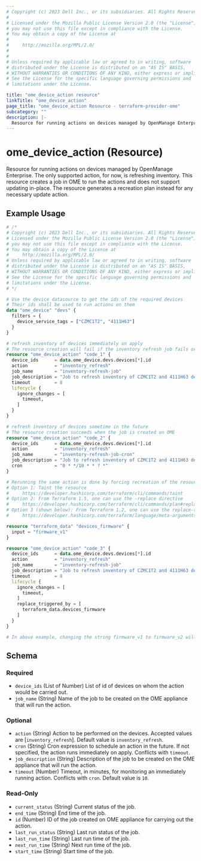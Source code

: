 ```yaml
---
# Copyright (c) 2023 Dell Inc., or its subsidiaries. All Rights Reserved.
# 
# Licensed under the Mozilla Public License Version 2.0 (the "License");
# you may not use this file except in compliance with the License.
# You may obtain a copy of the License at
# 
#     http://mozilla.org/MPL/2.0/
# 
# 
# Unless required by applicable law or agreed to in writing, software
# distributed under the License is distributed on an "AS IS" BASIS,
# WITHOUT WARRANTIES OR CONDITIONS OF ANY KIND, either express or implied.
# See the License for the specific language governing permissions and
# limitations under the License.

title: "ome_device_action resource"
linkTitle: "ome_device_action"
page_title: "ome_device_action Resource - terraform-provider-ome"
subcategory: ""
description: |-
  Resource for running actions on devices managed by OpenManage Enterprise. The only supported action, for now, is refreshing inventory. This resource creates a job in OME to run the actions and does not support updating in-place. The resource generates a recreation plan instead for any necessary update action.
---
```


# ome_device_action (Resource)

Resource for running actions on devices managed by OpenManage Enterprise. The only supported action, for now, is refreshing inventory. This resource creates a job in OME to run the actions and does not support updating in-place. The resource generates a recreation plan instead for any necessary update action.


## Example Usage

```terraform
# /*
# Copyright (c) 2023 Dell Inc., or its subsidiaries. All Rights Reserved.
# Licensed under the Mozilla Public License Version 2.0 (the "License");
# you may not use this file except in compliance with the License.
# You may obtain a copy of the License at
#     http://mozilla.org/MPL/2.0/
# Unless required by applicable law or agreed to in writing, software
# distributed under the License is distributed on an "AS IS" BASIS,
# WITHOUT WARRANTIES OR CONDITIONS OF ANY KIND, either express or implied.
# See the License for the specific language governing permissions and
# limitations under the License.
# */

# Use the device datasource to get the ids of the required devices
# Their ids shall be used to run actions on them
data "ome_device" "devs" {
  filters = {
    device_service_tags = ["CZMC1T2", "4111H63"]
  }
}

# refresh inventory of devices immediately on apply
# The resource creation will fail if the inventory refresh job fails or doesnt complete within 8 minutes
resource "ome_device_action" "code_1" {
  device_ids      = data.ome_device.devs.devices[*].id
  action          = "inventory_refresh"
  job_name        = "inventory-refresh-job"
  job_description = "Job to refresh inventory of CZMC1T2 and 4111H63 devices"
  timeout         = 8
  lifecycle {
    ignore_changes = [
      timeout,
    ]
  }
}

# refresh inventory of devices sometime in the future
# The resource creation succeeds when the job is created on OME
resource "ome_device_action" "code_2" {
  device_ids      = data.ome_device.devs.devices[*].id
  action          = "inventory_refresh"
  job_name        = "inventory-refresh-job-cron"
  job_description = "Job to refresh inventory of CZMC1T2 and 4111H63 devices in future"
  cron            = "0 * */10 * * ? *"
}

# Rerunning the same action is done by forcing recreation of the resource
# Option 1: Taint the resource 
#     https://developer.hashicorp.com/terraform/cli/commands/taint
# Option 2: From Terraform 1.5, one can use the -replace directive 
#     https://developer.hashicorp.com/terraform/cli/commands/plan#replace-address
# Option 3 (shown below): From Terraform 1.2, one can use the replace-triggered-by lifecycle method 
#     https://developer.hashicorp.com/terraform/language/meta-arguments/lifecycle#replace_triggered_by

resource "terraform_data" "devices_firmware" {
  input = "firmware_v1"
}

resource "ome_device_action" "code_3" {
  device_ids      = data.ome_device.devs.devices[*].id
  action          = "inventory_refresh"
  job_name        = "inventory-refresh-job"
  job_description = "Job to refresh inventory of CZMC1T2 and 4111H63 devices when any of their firwares is upgraded"
  timeout         = 8
  lifecycle {
    ignore_changes = [
      timeout,
    ]
    replace_triggered_by = [
      terraform_data.devices_firmware
    ]
  }
}

# In above example, changing the string firmware_v1 to firmware_v2 will rerun the action
```

<!-- schema generated by tfplugindocs -->
## Schema

### Required

- `device_ids` (List of Number) List of id of devices on whom the action would be carried out.
- `job_name` (String) Name of the job to be created on the OME appliance that will run the action.

### Optional

- `action` (String) Action to be performed on the devices. Accepted values are [`inventory_refresh`]. Default value is `inventory_refresh`.
- `cron` (String) Cron expression to schedule an action in the future. If not specified, the action runs immediately on apply. Conflicts with `timeout`.
- `job_description` (String) Description of the job to be created on the OME appliance that will run the action.
- `timeout` (Number) Timeout, in minutes, for monitoring an immediately running action. Conflicts with `cron`. Default value is `10`.

### Read-Only

- `current_status` (String) Current status of the job.
- `end_time` (String) End time of the job.
- `id` (Number) ID of the job created on OME appliance for carrying out the action.
- `last_run_status` (String) Last run status of the job.
- `last_run_time` (String) Last run time of the job.
- `next_run_time` (String) Next run time of the job.
- `start_time` (String) Start time of the job.


